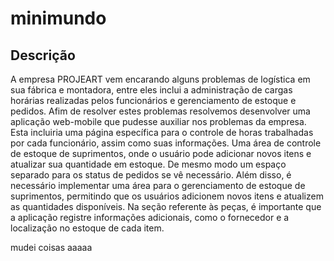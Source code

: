 # minimundo

## Descrição

A empresa PROJEART vem encarando alguns problemas de logística em sua fábrica e montadora, entre eles inclui a administração de cargas horárias realizadas pelos funcionários e gerenciamento de estoque e pedidos. Afim de resolver estes problemas resolvemos desenvolver uma aplicação web-mobile que pudesse auxiliar nos problemas da empresa. Esta incluiria uma página específica para o controle de horas trabalhadas por cada funcionário, assim como suas informações. Uma área de controle de estoque de suprimentos, onde o usuário pode adicionar novos itens e atualizar sua quantidade em estoque. De mesmo modo um espaço separado para os status de pedidos se vê necessário. Além disso, é necessário implementar uma área para o gerenciamento de estoque de suprimentos, permitindo que os usuários adicionem novos itens e atualizem as quantidades disponíveis. Na seção referente às peças, é importante que a aplicação registre informações adicionais, como o fornecedor e a localização no estoque de cada item.

mudei coisas aaaaa